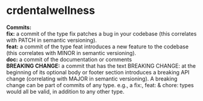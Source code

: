 # crdentalwellness

<strong>Commits:</strong><br>
<b>fix:</b> a commit of the type fix patches a bug in your codebase (this correlates with PATCH in semantic versioning).<br>
<b>feat:</b> a commit of the type feat introduces a new feature to the codebase (this correlates with MINOR in semantic versioning).<br>
<b>doc:</b> a commit of the documentation or comments<br>
<b>BREAKING CHANGE:</b> a commit that has the text BREAKING CHANGE: at the beginning of its optional body or footer section introduces a breaking API change (correlating with MAJOR in semantic versioning). A breaking change can be part of commits of any type. e.g., a fix:, feat: & chore: types would all be valid, in addition to any other type.
